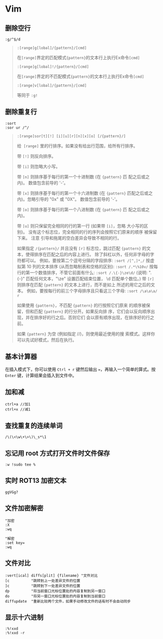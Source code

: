 # Vim

## 删除空行

`:g/^$/d`

> `:[range]g[lobal]/{pattern}/[cmd]`
>
> 在`[range]`界定的匹配模式`{pattern}`的文本行上执行Ex命令`[cmd]`
>
> `:[range]g[lobal]!/{pattern}/[cmd]`
>
> 在`[range]`界定的不匹配模式`{pattern}`的文本行上执行Ex命令`[cmd]`
>
> `:[range]v[lobal]/{pattern}/[cmd]`
>
> 等同于 `:g!`

## 删除重复行

```
:sort
:sor ur /^/
```

> `:[range]sor[t][!] [i][u][r][n][x][o] [/{pattern}/]`
>
> 给` [range]` 里的行排序。如果没有给出行范围，给所有行排序。
>
> 带 `[!]` 则反向排序。
>
> 带 `[i]` 则忽略大小写。
>
> 带 `[n]` 则排序基于每行的第一个十进制数 (在 `{pattern}` 匹
> 配之后或之内)。
> 数值包含前导的 '-'。
>
> 带 `[x]` 则排序基于每行的第一个十六进制数 (在 `{pattern}`
> 匹配之后或之内)。忽略引导的 "0x" 或 "0X"。
> 数值包含前导的 '-'。
>
> 带 `[o]` 则排序基于每行的第一个八进制数 (在 `{pattern}` 匹
> 配之后或之内)。
>
> 带 `[u]` 则只保留完全相同的行的第一行 (如果带 `[i]`，忽略
> 大小写的区别)。
> 没有这个标志位，完全相同的行的序列会按照它们原来的顺序
> 被保留下来。
> 注意 引导和拖尾的空白差异会导致不相同的行。
>
> 如果指定 `/{pattern}/` 并且没有 `[r]` 标志位，跳过匹配
> `{pattern}` 的文本，使得排序在匹配之后的内容上进行。
> 除了斜杠以外，任何非字母的字符都可以。
> 例如，要按第二个逗号分隔的字段排序:
> `:sort /[^,]*,/`
> 按虚拟第 10 列的文本排序 (从而忽略制表和空格的区别): 
> `:sort /.*\%10v/`
> 按每行的第一个数值排序，不管它前面有什么: 
> `:sort /.\{-}\ze\d/`
> (说明: ".\{-}" 匹配任何文本，"\ze" 设置匹配结束位置，
> \d 匹配单个数位。)
> 带 `[r]` 则排序在匹配 `{pattern}` 的文本上进行，而不是如上
> 所述的用它之后的文本。
> 例如，要按每行的前三个字母排序且只看这三个字母: 
> `:sort /\a\a\a/ r`
>
> 如果使用 `{pattern}`，不匹配 `{pattern}` 的行按照它们原来
> 的顺序被保留，但和匹配 `{pattern}` 的行分开。如果反向排
> 序，它们会以反向顺序出现，并在排序好的行之后。否则它们
> 会以原有顺序出现，在排序好的行之前。
>
> 如果 `{pattern}` 为空 (例如指定 //)，则使用最近使用的搜
> 索模式。这样你可以先试好模式，然后在执行。
>

## 基本计算器

在插入模式下，你可以使用 `Ctrl + r` 键然后输出 `=`，再输入一个简单的算式。按 `Enter` 键，计算结果会插入到文件中。

## 加和减

```
ctrl+a //加1
ctrl+x //减1
```

## 查找重复的连续单词

```
/\(\<\w\+\>\)\_s*\1
```

## 忘记用 root 方式打开文件时文件保存

```
:w !sudo tee %
```

## 实时 ROT13 加密文本

```
ggVGg?
```

## 文件加密解密

```
"加密
:X
:wq

"解密
:set key=
:wq
```

## 文件对比

```
:vert[ical] diffs[plit] {filename} "文件对比
[c          "跳转到上一处差异文件的位置
]c          "跳转到下一处差异文件的位置
dp          "将当前窗口光标位置处的内容复制到另一窗口
do          "将另一窗口光标位置处的内容复制到当前窗口
diffupdate  "重新比较两个文件，如果手动修改文件的话有时不会自动同步
```

## 显示十六进制

```
:%!xxd
:%!xxd -r
```
